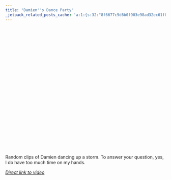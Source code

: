 ```yaml
---
title: "Damien''s Dance Party"
_jetpack_related_posts_cache: 'a:1:{s:32:"8f6677c9d6b0f903e98ad32ec61f8deb";a:2:{s:7:"expires";i:1515548209;s:7:"payload";a:3:{i:0;a:1:{s:2:"id";i:218;}i:1;a:1:{s:2:"id";i:223;}i:2;a:1:{s:2:"id";i:9;}}}}'
---
```

<p><object width="480" height="385"><param name="movie" value="http://www.youtube.com/v/Wj9hZtBsqVk&hl=en&fs=1&rel=0&color1=0x3a3a3a&color2=0x999999"></param><param name="allowFullScreen" value="true"></param><param name="allowscriptaccess" value="always"></param><embed src="http://www.youtube.com/v/Wj9hZtBsqVk&hl=en&fs=1&rel=0&color1=0x3a3a3a&color2=0x999999" type="application/x-shockwave-flash" allowscriptaccess="always" allowfullscreen="true" width="480" height="385"></embed></object></p>
<p>Random clips of Damien dancing up a storm.  To answer your question, yes, I do have too much time on my hands.</p>
<p><em><a href="http://www.youtube.com/watch?v=Wj9hZtBsqVk">Direct link to video</a></em></p>
